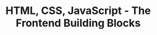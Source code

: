 ---
layout: html-css-javascript
uid: hcj
title: HTML, CSS, JavaScript - The Frontend Building Blocks
description: This is how the building blocks of the website frontend, HTML, CSS, JavaScript, work.
permalink: /:collection/tutorials/:name/

p-1: HTML (Hypertext Markup Language) is used to mark up website content so browsers can display it in a human-readable form. Think of a large amount of different text markers and some guidelines with instructions on how to mark up a document. E.g. <i>"The main title of the document should be marked-up yellow. Any subtitles should be marked-up green. Use orange for any sub-subtitles. Use blue to mark up all paragraphs. Inside any titles and paragraphs, use red to mark up the letters which should be <b>bold</b>."</i>

image-1: html-css-javascript-1_en.png

p-2: Instead of text markers, HTML makes use of <b>HTML tags</b>. An HTML tag has a name (instead of a color) to indicate what is being marked up. There’s an <b>opening tag</b> and an <b>ending tag</b> to wrap parts of a text in order to indicate where the markup starts and ends. There's also a guideline on which tags to use for which parts of a text. E.g. the main title of a text should be wrapped in a <b>h1</b> tag (h1 for heading 1). Any subtitles should be wrapped in <b>h2</b> tags. Sub-subtitles go into <b>h3</b> tags, etc. Paragraphs are wrapped inside <b>p</b> tags and letters which should be bold are wrapped inside <b>b</b> tags. There are many more tags available, of course. In the image below you can also see an <b>i</b> tag for <i>italic</i>.

image-2: html-css-javascript-2_en.png

p-3: When displaying an HTML response, browsers take care of not showing you any of the actual tags but they consider them by the use of default styles. For any text inside an h1 tag, browsers will use a bigger font. For paragraphs (p tag), they will add some spacing before and after the marked up text, etc. However, website creators might not want the browsers to apply their default stylings. Maybe they want to see different spacings between paragraphs and different font sizes for titles.

image-3: html-css-javascript-6_en.png

p-4: Such custom styles are achieved by introducing <b>CSS</b> (cascading style sheets).

p-5: Styles declared in CSS are part of the additional resources your browser might request when you access a URL. So, the initial HTML response probably lists at least one CSS resource declaring the custom styles for this current HTML response. In its simplest form, CSS lets you write down the names of the HTML tags and declare custom styles for these, overriding the browser's default ones. There is much, much more to CSS than this simple approach but this should be enough to get the idea. Just keep in mind that any CSS is tightly bound to an HTML response. CSS requested in the context of one response has no effect on the styles of another one, unless they are referencing the exact same CSS.

p-6: While accessing the URL of this tutorial, the HTML response also listed some CSS as one of the additional resources to be requested by your browser. The CSS instructs your browser to override its default styles by applying a different font, using a very dark greyish blue as the text color, using different font sizes for titles, and applying different line heights for titles and paragraphs. Don't worry about the details of CSS syntax. Just be aware that any CSS goes hand in hand with a corresponding HTML document.

p-7: On most websites you have some user experience in the form of interactions. Maybe you click a button and some additional elements are loaded to the website. Maybe you get notified that you missed entering some crucial information when trying to check out and order something online. The changes of the website usually happen without a reload of the website or the requests of new HTML and stylings - it's really just parts of the website that change. This website experience you are so used to is achieved through the use of <b>JavaScript</b>.

p-8: JavaScript is a regular programming language with its own syntax and ways of writing instructions a computer can execute. The common browsers come with a so-called <b>JavaScript engine</b> in order to execute JavaScript code. Remember that JavaScript is part of the additional resources your browser might request when accessing a URL. So, JavaScript developers write code to be executed in your browser. You might have come across the term <b>client-side</b> code or client-side programming, which describes exactly that&#58; providing or writing programming code to be executed in the browsers (the clients) of the website visitors. This is as opposed to <b>server-side</b> code or server-side programming, which is about programming code running in the backend, on the server, of a website.

p-9: The JavaScript engines in browsers are powerful tools. They enable JavaScript developers to write instructions for your browser like performing additional requests to some servers, "listening" to click events on the current website and act on them by executing more code , or storing data in and also reading data from your browser.

p-10: Feel free to click on below buttons in order to execute some client-side Javascript code in your browser.

change-button: Change this website

info-button: Show some information

p-11: While accessing the URL of this tutorial, the HTML response also listed some JavaScript code as one of the additional resources to be requested by your browser. The code instructs your browser to "listen" to clicks on each of the above two buttons and to execute corresponding code when a click happens. You don't need to understand JavaScript syntax but I hope you now have an idea of client-side JavaScript code and its powerful role in your website experiences.

image-4: html-css-javascript-9_en.png
---